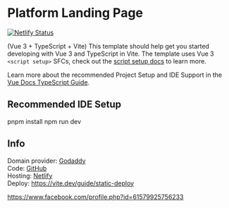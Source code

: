 # Platform Landing Page
[![Netlify Status](https://api.netlify.com/api/v1/badges/e04179b0-950a-45a8-924a-bbe5c2547b8c/deploy-status)](https://app.netlify.com/projects/sorpalanding/deploys)

(Vue 3 + TypeScript + Vite) This template should help get you started developing with Vue 3 and TypeScript in Vite. The template uses Vue 3 `<script setup>` SFCs, check out the [script setup docs](https://v3.vuejs.org/api/sfc-script-setup.html#sfc-script-setup) to learn more.

Learn more about the recommended Project Setup and IDE Support in the [Vue Docs TypeScript Guide](https://vuejs.org/guide/typescript/overview.html#project-setup).

## Recommended IDE Setup
pnpm install
npm run dev

## Info
Domain provider: [Godaddy](https://dcc.godaddy.com/control/portfolio/sorpastudio.com/settings?ventureId=de062b23-1a6c-413b-b85f-3a686a32c25b&ua_placement=shared_header) \
Code: [GitHub](https://github.com/sorpastudio/landing) \
Hosting: [Netlify](https://app.netlify.com/teams/nickarsar/projects) \
Deploy: https://vite.dev/guide/static-deploy

https://www.facebook.com/profile.php?id=61579925756233
